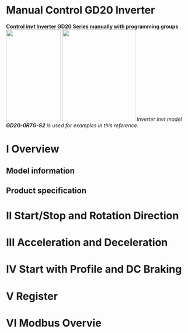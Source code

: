 # Manual Control GD20 Inverter
**Control *invt* Inverter GD20 Series manually with programming groups**  
<img src="https://i.imgur.com/3k4Hsev.jpg" width="150" height="250">
<img src="https://i.imgur.com/robAkFR.png" width="200" height="250">
*Inverter invt model **GD20-0R7G-S2** is used for examples in this reference.*

# I Overview
## Model information
## Product specification
# II Start/Stop and Rotation Direction 
# III Acceleration and Deceleration
# IV Start with Profile and DC Braking
# V Register
# VI Modbus Overvie
